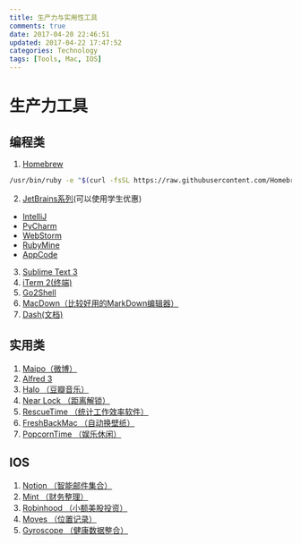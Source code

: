 ```yaml
---
title: 生产力与实用性工具
comments: true
date: 2017-04-20 22:46:51
updated: 2017-04-22 17:47:52
categories: Technology
tags: [Tools, Mac, IOS]
---
```

# 生产力工具
## 编程类
1. [Homebrew](https://brew.sh/)
```bash
/usr/bin/ruby -e "$(curl -fsSL https://raw.githubusercontent.com/Homebrew/install/master/install)"
```
2. [JetBrains系列](https://www.jetbrains.com)(可以使用学生优惠)
 * [IntelliJ](https://www.jetbrains.com/idea)
 * [PyCharm](https://www.jetbrains.com/pycharm)
 * [WebStorm](https://www.jetbrains.com/webstorm)
 * [RubyMine](https://www.jetbrains.com/ruby)
 * [AppCode](https://www.jetbrains.com/objc)
 <!--More-->
3. [Sublime Text 3](https://www.sublimetext.com/3)
4. [iTerm 2(终端)](https://www.iterm2.com/)
5. [Go2Shell](http://zipzapmac.com/go2shell)
6. [MacDown（比较好用的MarkDown编辑器）](https://macdown.uranusjr.com/)
7. [Dash(文档)](https://kapeli.com/dash)


## 实用类
1. [Maipo（微博）](http://weiboformac.sinaapp.com/)
2. [Alfred 3](https://www.alfredapp.com/)
3. [Halo （豆瓣音乐）](http://olsa1d2zk.bkt.clouddn.com/Halo_v1.5.3.zip)
4. [Near Lock （距离解锁）](https://nearlock.me/)
5. [RescueTime （统计工作效率软件）](https://www.rescuetime.com/)
6. [FreshBackMac （自动换壁纸）](http://arkanath.com/FreshBackMac/)
7. [PopcornTime （娱乐休闲）](https://popcorn-time.to/)

## IOS
1. [Notion （智能邮件集合）](https://notion.ai/)
2. [Mint （财务整理）](https://mint.intuit.com/)
3. [Robinhood （小额美股投资）](https://robinhood.com)
4. [Moves （位置记录）](https://www.moves-app.com/)
5. [Gyroscope （健康数据整合）](https://gyrosco.pe/)
